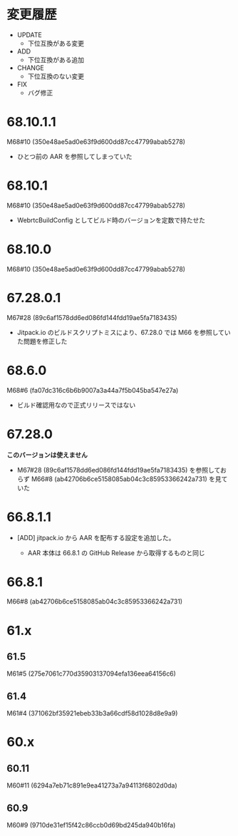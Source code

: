 # 変更履歴

- UPDATE
    - 下位互換がある変更
- ADD
    - 下位互換がある追加
- CHANGE
    - 下位互換のない変更
- FIX
    - バグ修正

# 68.10.1.1

M68#10 (350e48ae5ad0e63f9d600dd87cc47799abab5278)

- ひとつ前の AAR を参照してしまっていた

# 68.10.1

M68#10 (350e48ae5ad0e63f9d600dd87cc47799abab5278)

- WebrtcBuildConfig としてビルド時のバージョンを定数で持たせた

# 68.10.0

M68#10 (350e48ae5ad0e63f9d600dd87cc47799abab5278)

# 67.28.0.1

M67#28 (89c6af1578dd6ed086fd144fdd19ae5fa7183435)

- Jitpack.io のビルドスクリプトミスにより、67.28.0 では M66 を参照していた問題を修正した

# 68.6.0

M68#6 (fa07dc316c6b6b9007a3a44a7f5b045ba547e27a)

- ビルド確認用なので正式リリースではない

# 67.28.0

**このバージョンは使えません**

- M67#28 (89c6af1578dd6ed086fd144fdd19ae5fa7183435) を参照しておらず
  M66#8 (ab42706b6ce5158085ab04c3c85953366242a731) を見ていた

# 66.8.1.1

- [ADD] jitpack.io から AAR を配布する設定を追加した。

  - AAR 本体は 66.8.1 の GitHub Release から取得するものと同じ

# 66.8.1

M66#8 (ab42706b6ce5158085ab04c3c85953366242a731)

# 61.x

## 61.5

M61#5 (275e7061c770d35903137094efa136eea64156c6)

## 61.4

M61#4 (371062bf35921ebeb33b3a66cdf58d1028d8e9a9)

# 60.x

## 60.11

M60#11 (6294a7eb71c891e9ea41273a7a94113f6802d0da)

## 60.9

M60#9 (9710de31ef15f42c86ccb0d69bd245da940b16fa)
